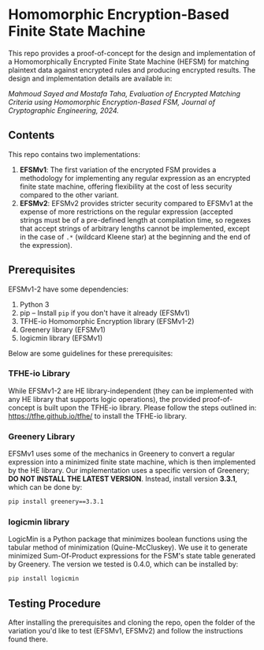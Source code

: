 # Homomorphic Encryption-Based Finite State Machine

This repo provides a proof-of-concept for the design and implementation of a Homomorphically Encrypted Finite State Machine (HEFSM) for matching plaintext data against encrypted rules and producing encrypted results. The design and implementation details are available in:

*Mahmoud Sayed and Mostafa Taha, Evaluation of Encrypted Matching Criteria using Homomorphic Encryption-Based FSM, Journal of Cryptographic Engineering, 2024.*

## Contents

This repo contains two implementations:

1. **EFSMv1**: The first variation of the encrypted FSM provides a methodology for implementing any regular expression as an encrypted finite state machine, offering flexibility at the cost of less security compared to the other variant.  
2. **EFSMv2**: EFSMv2 provides stricter security compared to EFSMv1 at the expense of more restrictions on the regular expression (accepted strings must be of a pre-defined length at compilation time, so regexes that accept strings of arbitrary lengths cannot be implemented, except in the case of `.*` (wildcard Kleene star) at the beginning and the end of the expression).

## Prerequisites

EFSMv1-2 have some dependencies:

1. Python 3  
2. pip – Install `pip` if you don't have it already (EFSMv1)  
3. TFHE-io Homomorphic Encryption library (EFSMv1-2)  
4. Greenery library (EFSMv1)  
5. logicmin library (EFSMv1)  

Below are some guidelines for these prerequisites:

### TFHE-io Library

While EFSMv1-2 are HE library-independent (they can be implemented with any HE library that supports logic operations), the provided proof-of-concept is built upon the TFHE-io library. Please follow the steps outlined in: <https://tfhe.github.io/tfhe/> to install the TFHE-io library.

### Greenery Library

EFSMv1 uses some of the mechanics in Greenery to convert a regular expression into a minimized finite state machine, which is then implemented by the HE library. Our implementation uses a specific version of Greenery; **DO NOT INSTALL THE LATEST VERSION**. Instead, install version **3.3.1**, which can be done by:

```bash
pip install greenery==3.3.1
```

### logicmin library
LogicMin is a Python package that minimizes boolean functions using the tabular method of minimization (Quine-McCluskey). We use it to generate minimized Sum-Of-Product expressions for the FSM's state table generated by Greenery. The version we tested is 0.4.0, which can be installed by:
```bash
pip install logicmin
```

## Testing Procedure
After installing the prerequisites and cloning the repo, open the folder of the variation you'd like to test (EFSMv1, EFSMv2) and follow the instructions found there.


